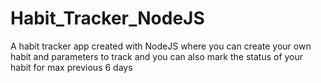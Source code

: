 # Habit_Tracker_NodeJS
A habit tracker app created with NodeJS where you can create your own habit and parameters to track and you can also mark the status of your habit for max previous 6 days

